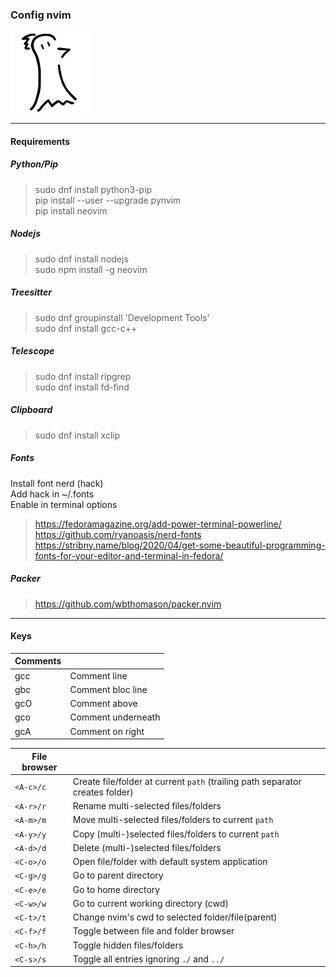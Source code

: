 ### Config nvim

![Logo FLinguenheld](https://raw.githubusercontent.com/FLinguenheld/ocrp6/main/forelif.png "Pouet")

****
#### Requirements

##### Python/Pip
>sudo dnf install python3-pip  
>pip install --user --upgrade pynvim  
>pip install neovim

##### Nodejs
>sudo dnf install  nodejs  
>sudo npm install -g neovim

##### Treesitter
>sudo dnf groupinstall 'Development Tools'  
>sudo dnf install gcc-c++

##### Telescope
>sudo dnf install ripgrep  
>sudo dnf install fd-find

##### Clipboard
>sudo dnf install xclip

##### Fonts
Install font nerd (hack)  
Add hack in ~/.fonts  
Enable in terminal options
>https://fedoramagazine.org/add-power-terminal-powerline/  
>https://github.com/ryanoasis/nerd-fonts  
>https://stribny.name/blog/2020/04/get-some-beautiful-programming-fonts-for-your-editor-and-terminal-in-fedora/

##### Packer
>https://github.com/wbthomason/packer.nvim

****
#### Keys
|  Comments    |                           |
|--------------|---------------------------|
|gcc           |Comment line               |
|gbc           |Comment bloc line          |
|gcO           |Comment above              |
|gco           |Comment underneath         |
|gcA           |Comment on right           |


| File browser    |                                                                               |
|-----------------|-------------------------------------------------------------------------------|
| `<A-c>/c`       | Create file/folder at current `path` (trailing path separator creates folder) |
| `<A-r>/r`       | Rename multi-selected files/folders                                           |
| `<A-m>/m`       | Move multi-selected files/folders to current `path`                           |
| `<A-y>/y`       | Copy (multi-)selected files/folders to current `path`                         |
| `<A-d>/d`       | Delete (multi-)selected files/folders                                         |
| `<C-o>/o`       | Open file/folder with default system application                              |
| `<C-g>/g`       | Go to parent directory                                                        |
| `<C-e>/e`       | Go to home directory                                                          |
| `<C-w>/w`       | Go to current working directory (cwd)                                         |
| `<C-t>/t`       | Change nvim's cwd to selected folder/file(parent)                             |
| `<C-f>/f`       | Toggle between file and folder browser                                        |
| `<C-h>/h`       | Toggle hidden files/folders                                                   |
| `<C-s>/s`       | Toggle all entries ignoring `./` and `../`                                    |
